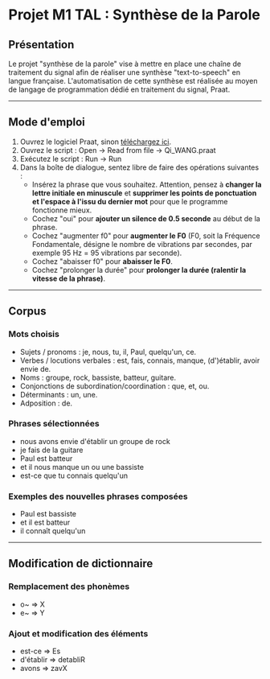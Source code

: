# Projet M1 TAL : Synthèse de la Parole

## Présentation

Le projet "synthèse de la parole" vise à mettre en place une chaîne de traitement du signal afin de réaliser une synthèse "text-to-speech" en langue française. L'automatisation de cette synthèse est réalisée au moyen de langage de programmation dédié en traitement du signal, Praat.

*****

## Mode d'emploi

1. Ouvrez le logiciel Praat, sinon [téléchargez ici](https://www.fon.hum.uva.nl/praat/).
2. Ouvrez le script : Open -> Read from file -> Qi_WANG.praat
3. Exécutez le script : Run -> Run
4. Dans la boîte de dialogue, sentez libre de faire des opérations suivantes :
    * Insérez la phrase que vous souhaitez. Attention, pensez à **changer la lettre initiale en minuscule** et **supprimer les points de ponctuation et l'espace à l'issu du dernier mot** pour que le programme fonctionne mieux.
    * Cochez "oui" pour **ajouter un silence de 0.5 seconde** au début de la phrase.
    * Cochez "augmenter f0" pour **augmenter le F0** (F0, soit la Fréquence Fondamentale, désigne le nombre de vibrations par secondes, par exemple 95 Hz = 95 vibrations par seconde).
    * Cochez "abaisser f0" pour **abaisser le F0**.
    * Cochez "prolonger la durée" pour **prolonger la durée (ralentir la vitesse de la phrase)**.

*****

## Corpus

### Mots choisis

* Sujets / pronoms : je, nous, tu, il, Paul, quelqu'un, ce.
* Verbes / locutions verbales : est, fais, connais, manque, (d')établir, avoir envie de.
* Noms : groupe, rock, bassiste, batteur, guitare.
* Conjonctions de subordination/coordination : que, et, ou.
* Déterminants : un, une.
* Adposition : de.

### Phrases sélectionnées

* nous avons envie d'établir un groupe de rock
* je fais de la guitare
* Paul est batteur
* et il nous manque un ou une bassiste
* est-ce que tu connais quelqu'un
  
### Exemples des nouvelles phrases composées

* Paul est bassiste
* et il est batteur
* il connaît quelqu'un
  
*****

## Modification de dictionnaire

### Remplacement des phonèmes

* o~ => X
* e~ => Y

### Ajout et modification des éléments

* est-ce	=> Es
* d'établir	=> detabliR
* avons => zavX